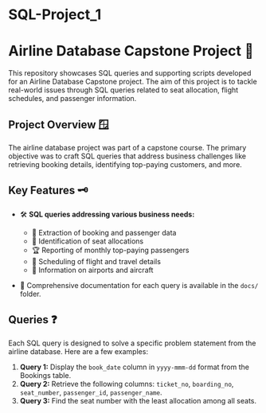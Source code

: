 # SQL-Project_1

# Airline Database Capstone Project 🛫

This repository showcases SQL queries and supporting scripts developed for an Airline Database Capstone project. The aim of this project is to tackle real-world issues through SQL queries related to seat allocation, flight schedules, and passenger information.

## Project Overview 🪟

The airline database project was part of a capstone course. The primary objective was to craft SQL queries that address business challenges like retrieving booking details, identifying top-paying customers, and more.

## Key Features 🗝️

- 🛠️ **SQL queries addressing various business needs:**
  - 📝 Extraction of booking and passenger data
  - 💺 Identification of seat allocations
  - 🏆 Reporting of monthly top-paying passengers
  - 📅 Scheduling of flight and travel details
  - 🏢 Information on airports and aircraft

- 📑 Comprehensive documentation for each query is available in the `docs/` folder.

## Queries ❓

Each SQL query is designed to solve a specific problem statement from the airline database. Here are a few examples:

1. **Query 1:** Display the `book_date` column in `yyyy-mmm-dd` format from the Bookings table.
2. **Query 2:** Retrieve the following columns: `ticket_no`, `boarding_no`, `seat_number`, `passenger_id`, `passenger_name`.
3. **Query 3:** Find the seat number with the least allocation among all seats.


